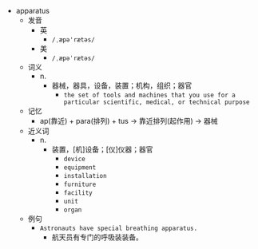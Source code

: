 - apparatus
  - 发音
    - 英
      - `/ˌæpə'rætəs/`
    - 美
      - `/ˌæpəˈrætəs/`
  - 词义
    - n.
      - 器械，器具，设备，装置；机构，组织；器官
        - `the set of tools and machines that you use for a particular scientific, medical, or technical purpose`
  - 记忆
    - ap(靠近) + para(排列) + tus → 靠近排列(起作用) → 器械
  - 近义词
    - n.
      - 装置，[机]设备；[仪]仪器；器官
        - `device`
        - `equipment`
        - `installation`
        - `furniture`
        - `facility`
        - `unit`
        - `organ`
  - 例句
    - `Astronauts have special breathing apparatus.`
      - 航天员有专门的呼吸装装备。

